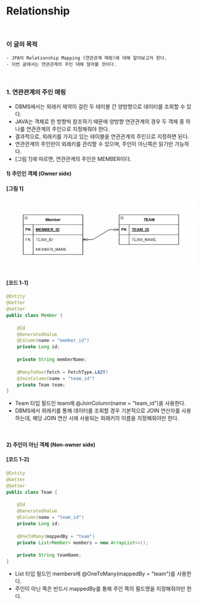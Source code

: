 # Relationship
<br/>

### 이 글의 목적
```plaintext
- JPA의 Relationship Mapping (연관관계 매핑)에 대해 알아보고자 한다.
- 이번 글에서는 연관관계의 주인 대해 알아볼 것이다.
```
<br/>

### 1. 연관관계의 주인 매핑
- DBMS에서는 외래키 제약이 걸린 두 테이블 간 양방향으로 데이터를 조회할 수 있다.
- JAVA는 객체로 한 방향씩 참조하기 때문에 양방향 연관관계의 경우 두 객체 중 하나를 연관관계의 주인으로 지정해줘야 한다.
- 결과적으로, 외래키를 가지고 있는 테이블을 연관관계의 주인으로 지정하면 된다.
- 연관관계의 주인만이 외래키를 관리할 수 있으며, 주인이 아닌쪽은 읽기만 가능하다.
- [그림 1]에 따르면, 연관관계의 주인은 MEMBER이다.
#### 1) 주인인 객체 (Owner side)
#### [그림 1]
![IMAGE](../../../images/tableRelationship0001.png)
#### [코드 1-1]
```java
@Entity
@Getter
@Setter
public class Member {

    @Id
    @GeneratedValue
    @Column(name = "member_id")
    private Long id;

    private String memberName;

    @ManyToOne(fetch = FetchType.LAZY)
    @JoinColumn(name = "team_id")
    private Team team;
}
```
- Team 타입 필드인 team에 @JoinColumn(name = "team_id")을 사용한다.
- DBMS에서 외래키를 통해 데이터를 조회할 경우 기본적으로 JOIN 연산자를 사용하는데, 해당 JOIN 연산 시에 사용되는 외래키의 이름을 지정해줘야만 한다.
<br/>

#### 2) 주인이 아닌 객체 (Non-owner side)
#### [코드 1-2]
```java
@Entity
@Getter
@Setter
public class Team {

    @Id
    @GeneratedValue
    @Column(name = "team_id")
    private Long id;

    @OneToMany(mappedBy = "team")
    private List<Member> members = new ArrayList<>();

    private String teamName;
}
```
- List<Member> 타입 필드인 members에 @OneToMany(mappedBy = "team")를 사용한다.
- 주인이 아닌 쪽은 반드시 mappedBy를 통해 주인 쪽의 필드명을 지정해줘야만 한다.
